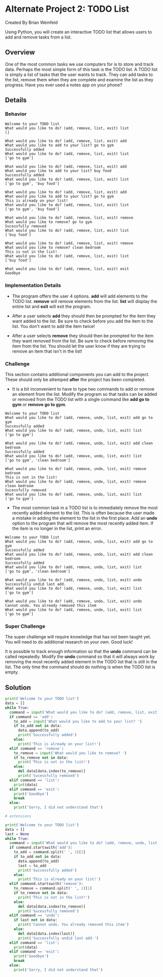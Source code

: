 # Alternate Project 2: TODO List
Created By Brian Weinfeld

Using Python, you will create an interactive TODO list that allows users to add and remove tasks from a list.

## Overview

One of the most common tasks we use computers for is to store and track data. Perhaps the most simple form of this task is the TODO list. A TODO list is simply a list of tasks that the user wants to track. They can add tasks to the list, remove them when they are complete and examine the list as they progress. Have you ever used a notes app on your phone?

## Details

### Behavior

```
Welcome to your TODO list
What would you like to do? (add, remove, list, exit) list
[]

What would you like to do? (add, remove, list, exit) add
What would you like to add to your list? go to gym
Successfully added
What would you like to do? (add, remove, list, exit) list
['go to gym']

What would you like to do? (add, remove, list, exit) add
What would you like to add to your list? buy food
Successfully added
What would you like to do? (add, remove, list, exit) list
['go to gym', 'buy food']

What would you like to do? (add, remove, list, exit) add
What would you like to add to your list? go to gym
This is already on your list!
What would you like to do? (add, remove, list, exit) list
['go to gym', 'buy food']

What would you like to do? (add, remove, list, exit) remove
What would you like to remove? go to gym
Sucessfully removed
What would you like to do? (add, remove, list, exit) list
['buy food']

What would you like to do? (add, remove, list, exit) remove
What would you like to remove? clean bedroom
This is not in the list!
What would you like to do? (add, remove, list, exit) list
['buy food']

What would you like to do? (add, remove, list, exit) exit
Goodbye
```

### Implementation Details

* The program offers the user 4 options. **add** will add elements to the TODO list. **remove** will remove elements from the list. 
**list** will display the entire list and **exit** will exit the program. 

* After a user selects **add** they should then be prompted for the item they want added to the list. Be sure to check before
you add the item to the list. You don't want to add the item twice!

* After a user selects **remove** they should then be prompted for the item they want removed from the list. Be sure to check before
removing the item from the list. You should let the user know if they are trying to remove an item that isn't in the list!

### Challenge

This section contains additional components you can add to the project.
These should only be attemped **after** the project has been completed.

* It is a bit inconvenient to have to type two commands to add or remove an element from the list. Modify the program so that tasks 
can be added or removed from the TODO list with a single command like **add go to gym** or **remove go to gym**. 

```
Welcome to your TODO list
What would you like to do? (add, remove, undo, list, exit) add go to gym
Successfully added
What would you like to do? (add, remove, undo, list, exit) list
['go to gym']

What would you like to do? (add, remove, undo, list, exit) add clean bedroom
Successfully added
What would you like to do? (add, remove, undo, list, exit) list
['go to gym', 'clean bedroom']

What would you like to do? (add, remove, undo, list, exit) remove bedroom
This is not in the list!
What would you like to do? (add, remove, undo, list, exit) remove clean bedroom
Sucessfully removed
What would you like to do? (add, remove, undo, list, exit) list
['go to gym']
```

* The most common task in a TODO list is to immediately remove the most recently added element to the list. This is often because
the user made a mistake in adding the element to the list in the first place. Add an **undo** option to the program that will remove
the most recently added item. If the item is no longer in the list, print an error.

```
Welcome to your TODO list
What would you like to do? (add, remove, undo, list, exit) add go to gym
Successfully added
What would you like to do? (add, remove, undo, list, exit) add clean bedroom
Successfully added
What would you like to do? (add, remove, undo, list, exit) list
['go to gym', 'clean bedroom']

What would you like to do? (add, remove, undo, list, exit) undo
Successfully undid last add.
What would you like to do? (add, remove, undo, list, exit) list
['go to gym']

What would you like to do? (add, remove, undo, list, exit) undo
Cannot undo. You already removed this item
What would you like to do? (add, remove, undo, list, exit) list
['go to gym']
```

### Super Challenge

The super challenge will require knowledge that has not been taught yet. You will need to do additional research on your own. Good luck!

It is possible to track enough information so that the __undo__ command can be called repeatedly. Modify the __undo__ command so that it will always work by removing the most recently added element in the TODO list that is still in the list. The only time the command should do nothing is when the TODO list is empty.

## Solution

```python
print('Welcome to your TODO list')
data = []
while True:
  command = input('What would you like to do? (add, remove, list, exit) ')
  if command == 'add':
    to_add = input('What would you like to add to your list? ')
    if to_add not in data:
      data.append(to_add)
      print('Successfully added')
    else:
      print('This is already on your list!')
  elif command == 'remove':
    to_remove = input('What would you like to remove? ')
    if to_remove not in data:
      print('This is not in the list!')
    else:
      del data[data.index(to_remove)]
      print('Sucessfully removed')
  elif command == 'list':
    print(data)
  elif command == 'exit':
    print('Goodbye')
    break
  else:
    print('Sorry, I did not understand that')

# extensions

print('Welcome to your TODO list')
data = []
last = None
while True:
  command = input('What would you like to do? (add, remove, undo, list, exit) ')
  if command.startswith('add'):
    to_add = command.split(' ', 1)[1]
    if to_add not in data:
      data.append(to_add)
      last = to_add
      print('Successfully added')
    else:
      print('This is already on your list!')
  elif command.startswith('remove'):
    to_remove = command.split(' ', 1)[1]
    if to_remove not in data:
      print('This is not in the list!')
    else:
      del data[data.index(to_remove)]
      print('Sucessfully removed')
  elif command == 'undo':
    if last not in data:
      print('Cannot undo. You already removed this item')
    else:
      del data[data.index(last)]
      print('Successfully undid last add.')
  elif command == 'list':
    print(data)
  elif command == 'exit':
    print('Goodbye')
    break
  else:
    print('Sorry, I did not understand that')
```
